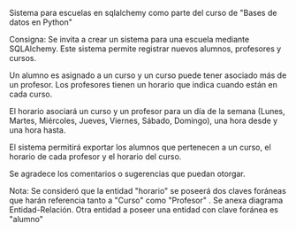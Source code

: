 Sistema para escuelas en sqlalchemy como parte del curso de "Bases de datos en Python"

Consigna:
Se invita a crear un sistema para una escuela mediante SQLAlchemy. Este sistema permite registrar nuevos alumnos, profesores y cursos.

Un alumno es asignado a un curso y un curso puede tener asociado más de un profesor. Los profesores tienen un horario que indica cuando están en cada curso.

El horario asociará un curso y un profesor para un día de la semana (Lunes, Martes, Miércoles, Jueves, Viernes, Sábado, Domingo), una hora desde y una hora hasta.

El sistema permitirá exportar los alumnos que pertenecen a un curso, el horario de cada profesor y el horario del curso.

Se agradece los comentarios o sugerencias que puedan otorgar.

Nota:
Se consideró que la entidad "horario" se poseerá dos claves foráneas que harán referencia tanto a "Curso" como "Profesor" . Se anexa diagrama Entidad-Relación. Otra entidad a poseer una entidad con clave foránea es "alumno"

